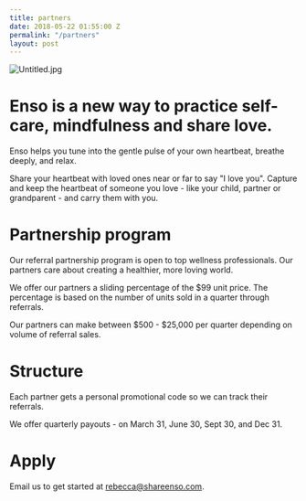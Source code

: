 ```yaml
---
title: partners
date: 2018-05-22 01:55:00 Z
permalink: "/partners"
layout: post
---
```


![Untitled.jpg](/uploads/Untitled.jpg)

# Enso is a new way to practice self-care, mindfulness and share love.

Enso helps you tune into the gentle pulse of your own heartbeat, breathe deeply, and relax. 

Share your heartbeat with loved ones near or far to say "I love you". Capture and keep the heartbeat of someone you love - like your child, partner or grandparent - and carry them with you. 

# Partnership program

Our referral partnership program is open to top wellness professionals. Our partners care about creating a healthier, more loving world. 

We offer our partners a sliding percentage of the $99 unit price. The percentage is based on the number of units sold in a quarter through referrals. 

Our partners can make between $500 - $25,000 per quarter depending on volume of referral sales. 

# Structure

Each partner gets a personal promotional code so we can track their referrals. 

We offer quarterly payouts - on March 31, June 30, Sept 30, and Dec 31.


# Apply

Email us to get started at [rebecca@shareenso.com](mailto:rebecca@shareenso.com).


